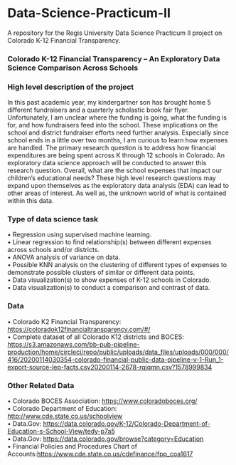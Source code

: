 # Data-Science-Practicum-II
A repository for the Regis University Data Science Practicum II project on Colorado K-12 Financial Transparency.

### Colorado K-12 Financial Transparency – An Exploratory Data Science Comparison Across Schools

### High level description of the project
In this past academic year, my kindergartner son has brought home 5 different fundraisers and a quarterly scholastic book fair flyer. Unfortunately, I am unclear where the funding is going, what the funding is for, and how fundraisers feed into the school. These implications on the school and district fundraiser efforts need further analysis. Especially since school ends in a little over two months, I am curious to learn how expenses are handled. The primary research question is to address how financial expenditures are being spent across K through 12 schools in Colorado. An exploratory data science approach will be conducted to answer this research question. Overall, what are the school expenses that impact our children’s educational needs? These high level research questions may expand upon themselves as the exploratory data analysis (EDA) can lead to other areas of interest. As well as, the unknown world of what is contained within this data.

### Type of data science task
•	Regression using supervised machine learning.<br>
•	Linear regression to find relationship(s) between different expenses across schools and/or districts.<br>
•	ANOVA analysis of variance on data.<br>
•	Possible KNN analysis on the clustering of different types of expenses to demonstrate possible clusters of similar or different data points.<br>
•	Data visualization(s) to show expenses of K-12 schools in Colorado.<br>
•	Data visualization(s) to conduct a comparison and contrast of data.<br>

### Data
• Colorado K2 Financial Transparency: https://coloradok12financialtransparency.com/#/<br>
• Complete dataset of all Colorado K12 districts and BOCES: https://s3.amazonaws.com/bb-pub-pipeline-production/home/circleci/repo/public/uploads/data_files/uploads/000/000/416/20200114030354-colorado-financial-public-data-pipeline-v-1-Run_1-export-source-lep-facts.csv20200114-2678-rqjqmn.csv?1578999834<br>

### Other Related Data
• Colorado BOCES Association: https://www.coloradoboces.org/<br>
• Colorado Department of Education: http://www.cde.state.co.us/schoolview<br>
• Data.Gov: https://data.colorado.gov/K-12/Colorado-Department-of-Education-s-School-View/tedy-p7a5<br>
• Data.Gov: https://data.colorado.gov/browse?category=Education<br>
• Financial Policies and Procedures Chart of Accounts:https://www.cde.state.co.us/cdefinance/fpp_coa1617
